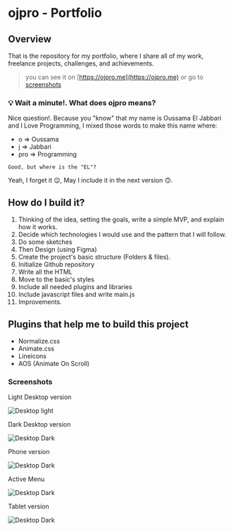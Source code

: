 # ojpro - Portfolio
## Overview
That is the repository for my portfolio, where I share all of my work, freelance projects, challenges, and achievements.
> you can see it on [https://ojpro.me](https://ojpro.me) or go to [screenshots](#Screenshots)
### 💡 Wait a minute!. What does ojpro means?
Nice question!. Because you "know" that my name is Oussama El Jabbari and I Love Programming, I mixed those words to make this name where:
+ o => Oussama
+ j => Jabbari
+ pro => Programming

`Good, but where is the "EL"?`

Yeah, I forget it 😉, May I include it in the next version 🙃.

## How do I build it?

1. Thinking of the idea, setting the goals, write a simple MVP, and explain how it works.
2. Decide which technologies I would use and the pattern that I will follow.
3. Do some sketches
4. Then Design (using Figma)
5. Create the project's basic structure (Folders & files).
6. Initialize Github repository
7. Write all the HTML
8. Move to the basic's styles
9. Include all needed plugins and libraries
10. Include javascript files and write main.js
11. Improvements.

## Plugins that help me to build this project

- Normalize.css
- Animate.css
- Lineicons
- AOS (Animate On Scroll)

### Screenshots
Light Desktop version

![Desktop light](./screenshots/desktop_light.png)

Dark Desktop version

![Desktop Dark](./screenshots/desktop_dark.png)

Phone version

![Desktop Dark](./screenshots/phone_version.png)

Active Menu

![Desktop Dark](./screenshots/active_menu.png)

Tablet version

![Desktop Dark](./screenshots/tablet_version.png)